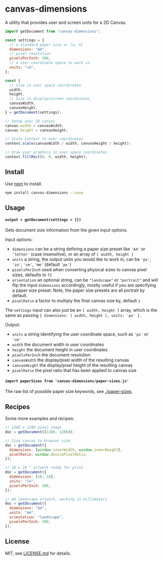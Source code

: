 # canvas-dimensions

A utility that provides user and screen units for a 2D Canvas.

```js
import getDocument from "canvas-dimensions";

const settings = {
  // a standard paper size or [w, h]
  dimensions: "A4",
  // pixel resolution
  pixelsPerInch: 300,
  // a user coordinate space to work in
  units: "cm",
};

const {
  // Size in user space coordinates
  width,
  height,
  // Size in display/screen coordinates
  canvasWidth,
  canvasHeight,
} = getDocument(settings);

// Setup your 2D canvas
canvas.width = canvasWidth;
canvas.height = canvasHeight;

// Scale context to user coordinates
context.scale(canvasWidth / width, canvasHeight / height);

// Draw your graphics in user space coordinates
context.fillRect(0, 0, width, height);
```

## Install

Use [npm](https://npmjs.com/) to install.

```sh
npm install canvas-dimensions --save
```

## Usage

#### `output = getDocument(settings = {})`

Gets document size information from the given input options.

Input options:

- `dimensions` can be a string defining a paper size preset like `'A4'` or `'letter'` (case insensitive), or an array of `[ width, height ]`
- `units` a string, the output units you would like to work in, can be `'px'`, `'in'`, `'cm'`, `'mm'` (default `'px'`)
- `pixelsPerInch` used when converting physical sizes to canvas pixel sizes, defaults to `72`
- `orientation` an optional string, can be `"landscape"` or `"portrait"` and will flip the input `dimensions` accordingly, mostly useful if you are specifying a paper size preset. Note, the paper size presets are all portrait by default.
- `pixelRatio` a factor to multiply the final canvas size by, default `1`

The `settings` input can also just be an `[ width, height ]` array, which is the same as passing `{ dimensions: [ width, height ], units: 'px' }`.

Output:

- `units` a string identifying the user coordinate space, such as `'px'` or `'cm'`
- `width` the document width in user coordinates
- `height` the document height in user coordinates
- `pixelsPerInch` the document resolution
- `canvasWidth` the display/pixel width of the resulting canvas
- `canvasHeight` the display/pixel height of the resulting canvas
- `pixelRatio` the pixel ratio that has been applied to canvas size

#### `import paperSizes from 'canvas-dimensions/paper-sizes.js'`

The raw list of possible paper size keywords, see [./paper-sizes](./paper-sizes.js).

## Recipes

Some more examples and recipes:

```js
// 1280 x 1280 pixel image
doc = getDocument([1280, 1280]);

// Size canvas to browser size
doc = getDocument({
  dimensions: [window.innerWidth, window.innerHeight],
  pixelRatio: window.devicePixelRatio,
});

// 18 x 18 " artwork ready for print
doc = getDocument({
  dimensions: [18, 18],
  units: "in",
  pixelsPerInch: 300,
});

// A4 landscape artwork, working in millimeters
doc = getDocument({
  dimensions: "A4",
  units: "mm",
  orientation: "landscape",
  pixelsPerInch: 300,
});
```

## License

MIT, see [LICENSE.md](http://github.com/mattdesl/canvas-dimensions/blob/master/LICENSE.md) for details.
